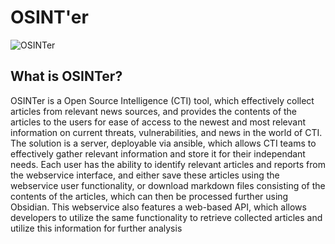 # OSINT'er

![OSINTer](https://raw.githubusercontent.com/bertmad3400/OSINTer/master/logo.png)


## What is OSINTer?
OSINTer is a Open Source Intelligence (CTI) tool, which effectively collect
articles from relevant news sources, and provides the contents of the articles
to the users for ease of access to the newest and most relevant information on
current threats, vulnerabilities, and news in the world of CTI. The solution is
a server, deployable via ansible, which allows CTI teams to effectively gather
relevant information and store it for their independant needs. Each user has
the ability to identify relevant articles and reports from the webservice
interface, and either save these articles using the webservice user
functionality, or download markdown files consisting of the contents of the
articles, which can then be processed further using Obsidian.  This webservice
also features a web-based API, which allows developers to utilize the same
functionality to retrieve collected articles and utilize this information for
further analysis
